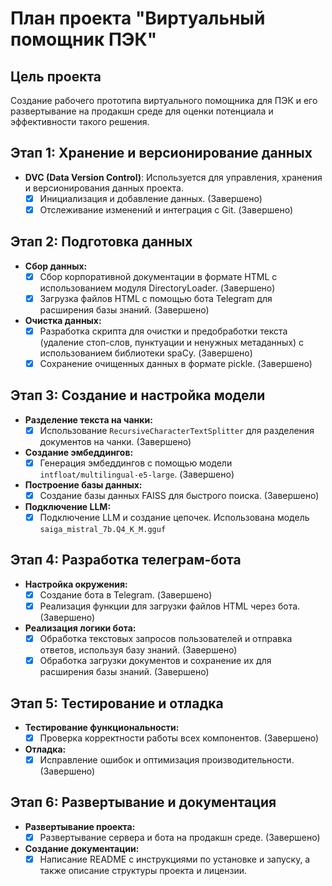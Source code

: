 # План проекта "Виртуальный помощник ПЭК"

## Цель проекта
Создание рабочего прототипа виртуального помощника для ПЭК и его развертывание на продакшн среде для оценки потенциала и эффективности такого решения.

## Этап 1: Хранение и версионирование данных

- **DVC (Data Version Control)**: Используется для управления, хранения и версионирования данных проекта.
  - [x] Инициализация и добавление данных. (Завершено)
  - [x] Отслеживание изменений и интеграция с Git. (Завершено)

## Этап 2: Подготовка данных

- **Сбор данных:**
  - [x] Сбор корпоративной документации в формате HTML с использованием модуля DirectoryLoader. (Завершено)
  - [x] Загрузка файлов HTML с помощью бота Telegram для расширения базы знаний. (Завершено)

- **Очистка данных:**
  - [x] Разработка скрипта для очистки и предобработки текста (удаление стоп-слов, пунктуации и ненужных метаданных) с использованием библиотеки spaCy. (Завершено)
  - [x] Сохранение очищенных данных в формате pickle. (Завершено)

## Этап 3: Создание и настройка модели

- **Разделение текста на чанки:**
  - [x] Использование `RecursiveCharacterTextSplitter` для разделения документов на чанки. (Завершено)

- **Создание эмбеддингов:**
  - [x] Генерация эмбеддингов с помощью модели `intfloat/multilingual-e5-large`. (Завершено)

- **Построение базы данных:**
  - [x] Создание базы данных FAISS для быстрого поиска. (Завершено)

- **Подключение LLM:**
  - [x] Подключение LLM и создание цепочек. Использована модель `saiga_mistral_7b.Q4_K_M.gguf`

## Этап 4: Разработка телеграм-бота

- **Настройка окружения:**
  - [x] Создание бота в Telegram. (Завершено)
  - [x] Реализация функции для загрузки файлов HTML через бота. (Завершено)

- **Реализация логики бота:**
  - [x] Обработка текстовых запросов пользователей и отправка ответов, используя базу знаний. (Завершено)
  - [x] Обработка загрузки документов и сохранение их для расширения базы знаний. (Завершено)

## Этап 5: Тестирование и отладка

- **Тестирование функциональности:**
  - [x] Проверка корректности работы всех компонентов. (Завершено)

- **Отладка:**
  - [x] Исправление ошибок и оптимизация производительности. (Завершено)

## Этап 6: Развертывание и документация

- **Развертывание проекта:**
  - [x] Развертывание сервера и бота на продакшн среде. (Завершено)

- **Создание документации:**
  - [x] Написание README с инструкциями по установке и запуску, а также описание структуры проекта и лицензии.
